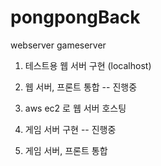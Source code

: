 # pongpongBack
webserver
gameserver

1. 테스트용 웹 서버 구현 (localhost)

2. 웹 서버, 프론트 통합 -- 진행중

3. aws ec2 로 웹 서버 호스팅

4. 게임 서버 구현 -- 진행중

5. 게임 서버, 프론트 통합
